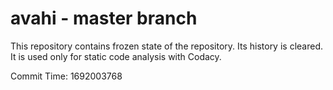 # avahi - master branch

This repository contains frozen state of the repository.
Its history is cleared. It is used only for static code
analysis with Codacy.

Commit Time: 1692003768
